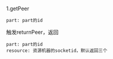 
1.getPeer
```
part: part的id
```
触发returnPeer，返回
```
part: part的id
resource: 资源机器的socketid，默认返回三个
```

